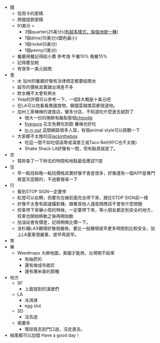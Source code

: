 - 錢
    - 信用卡的密碼
    - 跨國提款密碼
    - 91美分 = 
        - 3個quarter(25美分)[(有超多樣式，每個洲就一種)](https://kknews.cc/zh-tw/culture/8mkbx2q.html)
        - 1個dime(10美分)(銀色最小)
        - 1個nickel(5美分)
        - 1個penny(1美分)
    - 餐廳用餐記得給小費 參考值 午餐10% 晚餐15%
    - 記得要加稅
    - 有很多一美元超商
- 食
    - 水 加州的餐廳好像有法律規定都要給開水
    - 超市的價格其實跟台灣差不多
    - 飲水機不太會有熱水
    - Yelp的評價可以參考一下，一個$大概是十美元吧
    - 在LA可以找看看異國食物，韓國菜越南菜都很道地。
    - 加州三家棒棒的速食店，蠻多分店，不知道吃什麼進去就對了
        - 很大一份的捲餅有酪梨那個[chipotle](https://www.chipotle.com/)
        - [fiveguys](http://www.fiveguys.com) 花生免費吃到飽 薯條也好吃
        - [in-n-out](http://www.in-n-out.com/) 這間網路很多人寫，有個animal style可以挑戰一下
    - 大家都不太推的店[jackinthebox](https://www.jackinthebox.com/)
        - 吃這一間不如吃個溫蒂或漢堡王或Taco Bell(KFC也不太推)
        - Shake Shack LA好像有一間，但有點貴就是了。
- 衣
    - 幫妳查了一下妳去的時間和地點最低應該11度
- 住
    - 早一點找和晚一點找價格其實好像不會差很多，好像還有一個APP是專門做當天促銷的，不過要搜尋一下
- 行
    - 看到STOP SIGN一定要停
    - 紅燈可以右轉，但要先在線前面完全停下來，跟在STOP SIGN前一樣
    - 好像不太會有超速攝影機，跟著其他人速度開應該不會有什麼問題
    - 校車停下來嚇小孩的時候，一定要停下來，等小朋友都走到安全的地方，校車也開始移動之後再開始動
    - 加油站會有價差，記得稍微比價一下。
    - 洛杉磯LAX機場好像很嚴格，要比一般機場提早更多時間到比較安全，加上LA塞車很嚴重，提早再提早。
- 育
- 樂
    - Weedmaps 大麻地圖，美國才能用，台灣開不起來
        - 有抽菸的
        - 還有做成布朗尼
        - 還有爆米香的那種
- 地方
    - SF
        - 上面提到的漢堡們
    - LA
        - 冰淇淋
        - egg slut
    - SD
        - 沒去過
    - 奧蘭多
        - 環球我去到門口過，沒走進去。
- 結尾都可以加個 Have a good day！